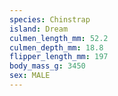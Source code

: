 ```yaml
---
species: Chinstrap
island: Dream
culmen_length_mm: 52.2
culmen_depth_mm: 18.8
flipper_length_mm: 197
body_mass_g: 3450
sex: MALE
---
```

